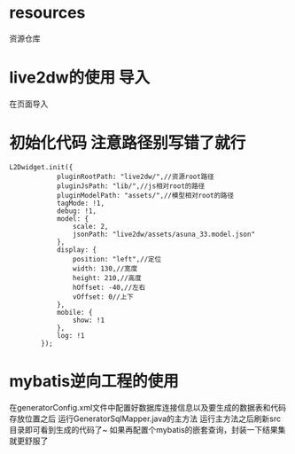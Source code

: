 # resources
资源仓库
# live2dw的使用 导入
在页面导入<script src="live2dw/lib/L2Dwidget.min.js"></script>
# 初始化代码 注意路径别写错了就行
    L2Dwidget.init({
				pluginRootPath: "live2dw/",//资源root路径
				pluginJsPath: "lib/",//js相对root的路径
				pluginModelPath: "assets/",//模型相对root的路径
				tagMode: !1,
				debug: !1,
				model: {
					scale: 2,
					jsonPath: "live2dw/assets/asuna_33.model.json"
				},
				display: {
					position: "left",//定位
					width: 130,//宽度
					height: 210,//高度
					hOffset: -40,//左右
					vOffset: 0//上下
				},
				mobile: {
					show: !1
				},
				log: !1
			});

# mybatis逆向工程的使用
在generatorConfig.xml文件中配置好数据库连接信息以及要生成的数据表和代码存放位置之后
运行GeneratorSqlMapper.java的主方法
运行主方法之后刷新src目录即可看到生成的代码了~
如果再配置个mybatis的嵌套查询，封装一下结果集就更舒服了
